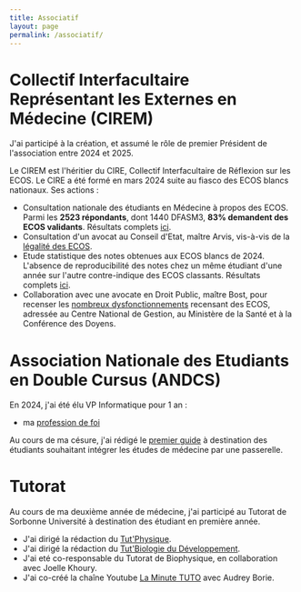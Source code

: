 ```yaml
---
title: Associatif
layout: page
permalink: /associatif/
---
```


# Collectif Interfacultaire Représentant les Externes en Médecine (CIREM)

J'ai participé à la création, et assumé le rôle de premier Président de l'association entre 2024 et 2025.

Le CIREM est l'héritier du CIRE, Collectif Interfacultaire de Réflexion sur les ECOS. Le CIRE a été formé en mars 2024 suite au fiasco des ECOS blancs nationaux. Ses actions : 
- Consultation nationale des étudiants en Médecine à propos des ECOS. Parmi les **2523 répondants**, dont 1440 DFASM3, **83% demandent des ECOS validants**. Résultats complets [ici](https://bendjelal.github.io/associatif/CIREM/sondage_cire_resultat.png).
- Consultation d'un avocat au Conseil d'Etat, maître Arvis, vis-à-vis de la [légalité des ECOS](https://bendjelal.github.io/associatif/CIREM/courrier_maitre_bost.pdf).
- Etude statistique des notes obtenues aux ECOS blancs de 2024. L'absence de reproducibilité des notes chez un même étudiant d'une année sur l'autre contre-indique des ECOS classants. Résultats complets [ici](https://bendjelal.github.io/associatif/CIREM/notes_ecos_blancs_mars_2024.pdf).
- Collaboration avec une avocate en Droit Public, maître Bost, pour recenser les  [nombreux dysfonctionnements](https://bendjelal.github.io/associatif/CIREM/courrier_maitre_bost.pdf) recensant des ECOS, adressée au Centre National de Gestion, au Ministère de la Santé et à la Conférence des Doyens. 


# Association Nationale des Etudiants en Double Cursus (ANDCS)

En 2024, j'ai été élu VP Informatique pour 1 an :  
- ma [profession de foi](https://bendjelal.github.io/associatif/profession_de_foi.pdf) 

Au cours de ma césure, j'ai rédigé le [premier guide](https://drive.google.com/file/d/1U3fzQ03PvhDrn1-r40eI_vbGHE_kWImZ/view) à destination des étudiants souhaitant intégrer les études de médecine par une passerelle.

# Tutorat 

Au cours de ma deuxième année de médecine, j'ai participé au Tutorat de Sorbonne Université à destination des étudiant en première année.
- J'ai dirigé la rédaction du [Tut'Physique](https://drive.google.com/file/d/17VgBKymZdykhiSQzvBQEDLcgaoNamVCW/view).
- J'ai dirigé la rédaction du [Tut'Biologie du Développement](https://drive.google.com/file/d/17H-H5dqWLdVZrgsdDLH7bNZzYC9anwsS/view?usp=sharing).
- J'ai eté co-responsable du Tutorat de Biophysique, en collaboration avec Joelle Khoury.
- J'ai co-créé la chaîne Youtube [La Minute TUTO](https://www.youtube.com/channel/UC8BFOYNgIknHpJqX9gJTpVQ) avec Audrey Borie.
